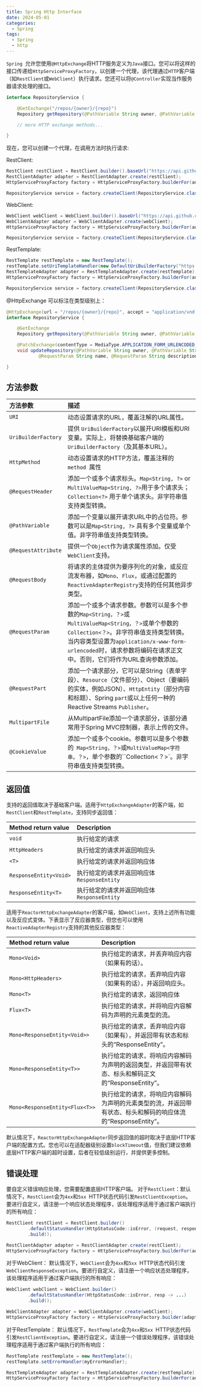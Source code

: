 ```yaml
---
title: Spring Http Interface
date: 2024-05-01
categories:
  - Spring
tags:
  - Spring
  - http
---
```


`Spring `允许您使用`@HttpExchange`将HTTP服务定义为`Java`接口。您可以将这样的接口传递给`HttpServiceProxyFactory`，以创建一个代理，该代理通过`HTTP`客户端（如`RestClient`或`WebClient`）执行请求。您还可以将`@Controller`实现当作服务器请求处理的接口。

```java
interface RepositoryService {

	@GetExchange("/repos/{owner}/{repo}")
	Repository getRepository(@PathVariable String owner, @PathVariable String repo);

	// more HTTP exchange methods...

}
```

现在，您可以创建一个代理，在调用方法时执行请求:

RestClient:

```java
RestClient restClient = RestClient.builder().baseUrl("https://api.github.com/").build();
RestClientAdapter adapter = RestClientAdapter.create(restClient);
HttpServiceProxyFactory factory = HttpServiceProxyFactory.builderFor(adapter).build();

RepositoryService service = factory.createClient(RepositoryService.class);
```

WebClient:

```java
WebClient webClient = WebClient.builder().baseUrl("https://api.github.com/").build();
WebClientAdapter adapter = WebClientAdapter.create(webClient);
HttpServiceProxyFactory factory = HttpServiceProxyFactory.builderFor(adapter).build();

RepositoryService service = factory.createClient(RepositoryService.class);
```

RestTemplate:

```java
RestTemplate restTemplate = new RestTemplate();
restTemplate.setUriTemplateHandler(new DefaultUriBuilderFactory("https://api.github.com/"));
RestTemplateAdapter adapter = RestTemplateAdapter.create(restTemplate);
HttpServiceProxyFactory factory = HttpServiceProxyFactory.builderFor(adapter).build();

RepositoryService service = factory.createClient(RepositoryService.class);
```

@HttpExchange 可以标注在类型级别上：

```java
@HttpExchange(url = "/repos/{owner}/{repo}", accept = "application/vnd.github.v3+json")
interface RepositoryService {

	@GetExchange
	Repository getRepository(@PathVariable String owner, @PathVariable String repo);

	@PatchExchange(contentType = MediaType.APPLICATION_FORM_URLENCODED_VALUE)
	void updateRepository(@PathVariable String owner, @PathVariable String repo,
			@RequestParam String name, @RequestParam String description, @RequestParam String homepage);

}
```

## 方法参数

| 方法参数            | 描述                                                         |
| :------------------ | :----------------------------------------------------------- |
| `URI`               | 动态设置请求的URL，覆盖注解的URL属性。                       |
| `UriBuilderFactory` | 提供 `UriBuilderFactory`以展开URI模板和URI变量。实际上，将替换基础客户端的`UriBuilderFactory`（及其基本URL）。 |
| `HttpMethod`        | 动态设置请求的HTTP方法，覆盖注释的 `method `属性             |
| `@RequestHeader`    | 添加一个或多个请求标头。`Map<String, ?>` or `MultiValueMap<String, ?>`用于多个请求头；  `Collection<?>` 用于单个请求头。非字符串值支持类型转换。 |
| `@PathVariable`     | 添加一个变量以展开请求URL中的占位符。参数可以是`Map<String, ?>` 具有多个变量或单个值。非字符串值支持类型转换。 |
| `@RequestAttribute` | 提供一个`Object`作为请求属性添加。仅受`WebClient`支持。      |
| `@RequestBody`      | 将请求的主体提供为要序列化的对象，或反应流发布器，如`Mono`、`Flux`，或通过配置的`ReactiveAdapterRegistry`支持的任何其他异步类型。 |
| `@RequestParam`     | 添加一个或多个请求参数。参数可以是多个参数的`Map<String，？>`或`MultiValueMap<String，？>`或单个参数的`Collection<？>`。非字符串值支持类型转换。当内容类型设置为`application/x-www-form-urlencoded`时，请求参数将编码在请求正文中。否则，它们将作为URL查询参数添加。 |
| `@RequestPart`      | 添加一个请求部分，它可以是String（表单字段）、`Resource`（文件部分）、Object（要编码的实体，例如JSON）、`HttpEntity`（部分内容和标题）、Spring `part`或以上任何一种的Reactive Streams `Publisher`。 |
| `MultipartFile`     | 从MultipartFile添加一个请求部分，该部分通常用于Spring MVC控制器，表示上传的文件。 |
| `@CookieValue`      | 添加一个或多个cookie。参数可以是多个参数的` Map<String，？>`或`MultiValueMap<字符串，？>`，单个参数的``Collection<？>`。非字符串值支持类型转换。 |

## 返回值

支持的返回值取决于基础客户端。适用于`HttpExchangeAdapter`的客户端，如`RestClient`和`RestTemplate`，支持同步返回值：

| Method return value    | Description                                |
| :--------------------- | :----------------------------------------- |
| `void`                 | 执行给定的请求                             |
| `HttpHeaders`          | 执行给定的请求并返回响应头                 |
| `<T>`                  | 执行给定的请求并返回响应体                 |
| `ResponseEntity<Void>` | 执行给定的请求并返回响应体`ResponseEntity` |
| `ResponseEntity<T>`    | 执行给定的请求并返回响应体`ResponseEntity` |

适用于`ReactorHttpExchangeAdapter`的客户端，如`WebClient`，支持上述所有功能以及反应式变体。下表显示了反应器类型，但您也可以使用`ReactiveAdapterRegistry`支持的其他反应器类型：

| Method return value            | Description                                                  |
| :----------------------------- | :----------------------------------------------------------- |
| `Mono<Void>`                   | 执行给定的请求，并丢弃响应内容（如果有的话）。               |
| `Mono<HttpHeaders>`            | 执行给定的请求，丢弃响应内容（如果有的话），并返回响应头。   |
| `Mono<T>`                      | 执行给定的请求，返回响应体                                   |
| `Flux<T>`                      | 执行给定的请求，并将响应内容解码为声明的元素类型的流。       |
| `Mono<ResponseEntity<Void>>`   | 执行给定的请求，丢弃响应内容（如果有），并返回带有状态和标头的“ResponseEntity”。 |
| `Mono<ResponseEntity<T>>`      | 执行给定的请求，将响应内容解码为声明的返回类型，并返回带有状态、标头和解码正文的“ResponseEntity”。 |
| `Mono<ResponseEntity<Flux<T>>` | 执行给定的请求，将响应内容解码为声明的元素类型的流，并返回带有状态、标头和解码的响应体流的“ResponseEntity”。 |

默认情况下，`ReactorHttpExchangeAdapter`同步返回值的超时取决于底层HTTP客户端的配置方式。您也可以在适配器级别设置`blockTimeout`值，但我们建议依赖底层HTTP客户端的超时设置，后者在较低级别运行，并提供更多控制。

## 错误处理

要自定义错误响应处理，您需要配置底层HTTP客户端。
对于`RestClient`：默认情况下，`RestClient`会为`4xx`和`5xx `HTTP状态代码引发`RestClientException`。要进行自定义，请注册一个响应状态处理程序，该处理程序适用于通过客户端执行的所有响应：

```java
RestClient restClient = RestClient.builder()
		.defaultStatusHandler(HttpStatusCode::isError, (request, response) -> ...)
		.build();

RestClientAdapter adapter = RestClientAdapter.create(restClient);
HttpServiceProxyFactory factory = HttpServiceProxyFactory.builderFor(adapter).build();
```

对于WebClient：
默认情况下，`WebClient`会为`4xx`和`5xx `HTTP状态代码引发`WebClientResponseException`。要进行自定义，请注册一个响应状态处理程序，该处理程序适用于通过客户端执行的所有响应：

```java
WebClient webClient = WebClient.builder()
		.defaultStatusHandler(HttpStatusCode::isError, resp -> ...)
		.build();

WebClientAdapter adapter = WebClientAdapter.create(webClient);
HttpServiceProxyFactory factory = HttpServiceProxyFactory.builder(adapter).build();
```

对于RestTemplate：
默认情况下，`RestTemplate`会为`4xx`和`5xx `HTTP状态代码引发`RestClientException`。要进行自定义，请注册一个错误处理程序，该错误处理程序适用于通过客户端执行的所有响应：

```java
RestTemplate restTemplate = new RestTemplate();
restTemplate.setErrorHandler(myErrorHandler);

RestTemplateAdapter adapter = RestTemplateAdapter.create(restTemplate);
HttpServiceProxyFactory factory = HttpServiceProxyFactory.builderFor(adapter).build();
```






